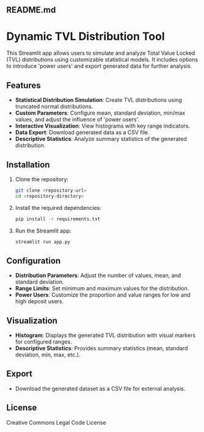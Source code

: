 ## README.md

# Dynamic TVL Distribution Tool

This Streamlit app allows users to simulate and analyze Total Value Locked (TVL) distributions using customizable statistical models. It includes options to introduce 'power users' and export generated data for further analysis.

## Features

- **Statistical Distribution Simulation**: Create TVL distributions using truncated normal distributions.
- **Custom Parameters**: Configure mean, standard deviation, min/max values, and adjust the influence of 'power users'.
- **Interactive Visualization**: View histograms with key range indicators.
- **Data Export**: Download generated data as a CSV file.
- **Descriptive Statistics**: Analyze summary statistics of the generated distribution.

## Installation

1. Clone the repository:
   ```bash
   git clone <repository-url>
   cd <repository-directory>
   ```

2. Install the required dependencies:
   ```bash
   pip install -r requirements.txt
   ```

3. Run the Streamlit app:
   ```bash
   streamlit run app.py
   ```

## Configuration

- **Distribution Parameters**: Adjust the number of values, mean, and standard deviation.
- **Range Limits**: Set minimum and maximum values for the distribution.
- **Power Users**: Customize the proportion and value ranges for low and high deposit users.

## Visualization

- **Histogram**: Displays the generated TVL distribution with visual markers for configured ranges.
- **Descriptive Statistics**: Provides summary statistics (mean, standard deviation, min, max, etc.).

## Export

- Download the generated dataset as a CSV file for external analysis.

## License

Creative Commons Legal Code License

